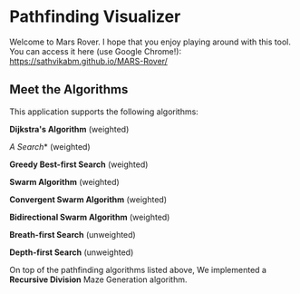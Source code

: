 # Pathfinding Visualizer

Welcome to Mars Rover. I hope that you enjoy playing around with this tool. You can access it here (use Google Chrome!): https://sathvikabm.github.io/MARS-Rover/

## Meet the Algorithms

This application supports the following algorithms: 

**Dijkstra's Algorithm** (weighted)

**A* Search** (weighted)

**Greedy Best-first Search** (weighted)

**Swarm Algorithm** (weighted)

**Convergent Swarm Algorithm** (weighted)

**Bidirectional Swarm Algorithm** (weighted)

**Breath-first Search** (unweighted)

**Depth-first Search** (unweighted)

On top of the pathfinding algorithms listed above, We implemented a **Recursive Division** Maze Generation algorithm.

